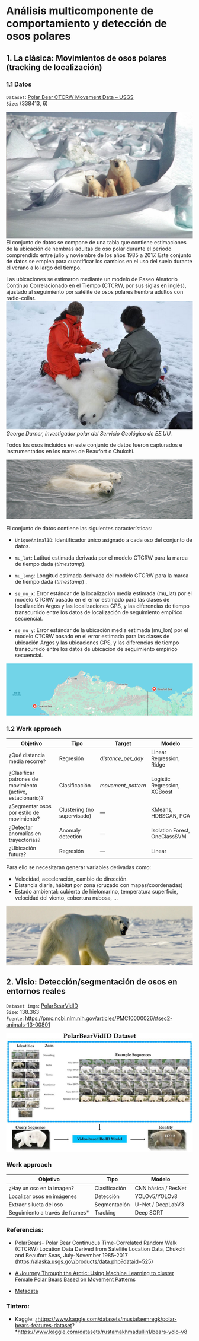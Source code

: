 # Análisis multicomponente de comportamiento y detección de osos polares

## 1. La clásica: **Movimientos de osos polares (tracking de localización)**

### 1.1 Datos

``Dataset``: [Polar Bear CTCRW Movement Data – USGS](https://alaska.usgs.gov/data/polarBear/polarBear_CTCRWlocations_chukchiBeaufort_1985-2017/polarBear_CTCRWlocations_chukchiBeaufort_1985-2017.zip)  
``Size``: (338413, 6)

![alt text](mom_cubs2_adj_1.jpg)
El conjunto de datos se compone de una tabla que contiene estimaciones de la ubicación de hembras adultas de oso polar durante el período comprendido entre julio y noviembre de los años 1985 a 2017. Este conjunto de datos se emplea para cuantificar los cambios en el uso del suelo durante el verano a lo largo del tiempo. 

Las ubicaciones se estimaron mediante un modelo de Paseo Aleatorio Continuo Correlacionado en el Tiempo (CTCRW, por sus siglas en inglés), ajustado al seguimiento por satélite de osos polares hembra adultos con radio-collar.  
![](image.png) _George Durner, investigador polar del Servicio Geológico de EE.UU._

Todos los osos incluidos en este conjunto de datos fueron capturados e instrumentados en los mares de Beaufort o Chukchi.

![alt text](two_polar_bears_swimming_10-11-2009_USGS.jpg)


El conjunto de datos contiene las siguientes características:

+ ``UniqueAnimalID``: Identificador único asignado a cada oso del conjunto de datos.

+ ``mu_lat``: Latitud estimada derivada por el modelo CTCRW para la marca de tiempo dada (_timestamp_).

+ ``mu_long``: Longitud estimada derivada del modelo CTCRW para la marca de tiempo dada (_timestamp_)     .

+ ``se_mu_x``: Error estándar de la localización media estimada (mu_lat) por el modelo CTCRW basado en el error estimado para las clases de localización Argos y las localizaciones GPS, y las diferencias de tiempo transcurrido entre los datos de localización de seguimiento empírico secuencial.

+ ``se_mu_y``: Error estándar de la ubicación media estimada (mu_lon) por el modelo CTCRW basado en el error estimado para las clases de ubicación Argos y las ubicaciones GPS, y las diferencias de tiempo transcurrido entre los datos de ubicación de seguimiento empírico secuencial.

![alt text](image-1.png)

### 1.2 Work approach

| Objetivo                                  | Tipo                  | Target                | Modelo                     |
|-------------------------------------------|-----------------------|-----------------------|-------------------------------------|
| ¿Qué distancia media recorre? | Regresión             | _distance_per_day_      | Linear Regression, Ridge            |
| ¿Clasificar patrones de movimiento (activo, estacionario)? | Clasificación         | _movement_pattern_ | Logistic Regression, XGBoost        |
| ¿Segmentar osos por estilo de movimiento? | Clustering (no supervisado) | —                     | KMeans, HDBSCAN, PCA                |
| ¿Detectar anomalías en trayectorias?      | Anomaly detection     | —                     | Isolation Forest, OneClassSVM       |
| ¿Ubicación futura?      | Regresión     | —                     | Linear       |

Para ello se necesitaran generar variables derivadas como:
+ Velocidad, acceleración, cambio de dirección.
+ Distancia diaria, hábitat por zona (cruzado con mapas/coordenadas)
+ Estado ambiental: cubierta de hielomarino, temperatura superficie, velocidad del viento, 
cobertura nubosa, ...

![alt text](large_polar_bear_4-1-2009_Mike_Lockhart.jpg)  

## 2. Visio: **Detección/segmentación de osos en entornos reales**

``Dataset imgs``: 
[PolarBearVidID](https://zenodo.org/records/7564529)  
``Size``: 138.363  
``Fuente``: https://pmc.ncbi.nlm.nih.gov/articles/PMC10000026/#sec2-animals-13-00801 

![alt text](image-2.png)

### Work approach
| Objetivo         |             Tipo             | Modelo            |
|---------------|-------------------------------|------------------|
| ¿Hay un oso en la imagen? | Clasificación   | CNN básica / ResNet |
| Localizar osos en imágenes | Detección      | YOLOv5/YOLOv8      | 
| Extraer silueta del oso    | Segmentación   | U-Net / DeepLabV3  |
| Seguimiento a través de frames* | Tracking   | Deep SORT         |





### Referencias:

* PolarBears- Polar Bear Continuous Time-Correlated Random Walk (CTCRW) Location Data Derived from Satellite Location Data, Chukchi and Beaufort Seas, July-November 1985-2017 (https://alaska.usgs.gov/products/data.php?dataid=525)


* [A Journey Through the Arctic: Using Machine Learning to cluster Female Polar Bears Based on Movement Patterns](https://medium.com/@viritaromero/a-journey-through-the-arctic-using-machine-learning-to-cluster-female-polar-bears-based-on-8a2870c5e53b)  

* [Metadata](https://alaska.usgs.gov/data/metadata/ecosystems/polarBear/polarBear_CTCRWlocations_chukchiBeaufort_1985-2017/polarBear_CTCRWlocations_chukchiBeaufort_1985-2017_metadata.html
)



### Tintero:

* Kaggle: ¿https://www.kaggle.com/datasets/mustafaemregk/polar-bears-features-dataset?
*https://www.kaggle.com/datasets/rustamakhmadullin1/bears-yolo-v8